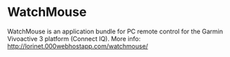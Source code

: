 # WatchMouse
WatchMouse is an application bundle for PC remote control for the Garmin Vivoactive 3 platform (Connect IQ).
More info: http://lorinet.000webhostapp.com/watchmouse/
